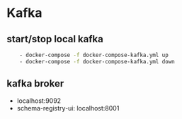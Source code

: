 # Kafka

## start/stop local kafka

```bash
    - docker-compose -f docker-compose-kafka.yml up
    - docker-compose -f docker-compose-kafka.yml down
```

## kafka broker

* localhost:9092
* schema-registry-ui: localhost:8001
